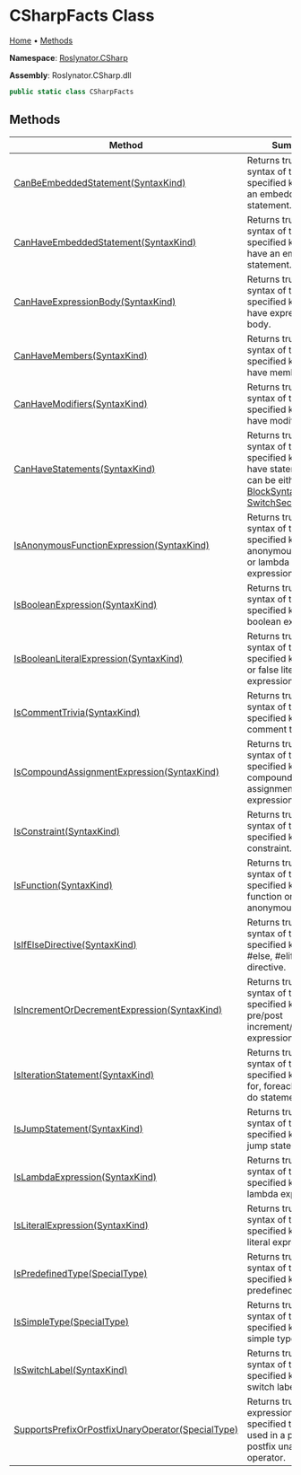 # CSharpFacts Class

[Home](../../../README.md) &#x2022; [Methods](#methods)

**Namespace**: [Roslynator.CSharp](../README.md)

**Assembly**: Roslynator\.CSharp\.dll

```csharp
public static class CSharpFacts
```

## Methods

| Method | Summary |
| ------ | ------- |
| [CanBeEmbeddedStatement(SyntaxKind)](CanBeEmbeddedStatement/README.md) | Returns true if a syntax of the specified kind can be an embedded statement\. |
| [CanHaveEmbeddedStatement(SyntaxKind)](CanHaveEmbeddedStatement/README.md) | Returns true if a syntax of the specified kind can have an embedded statement\. |
| [CanHaveExpressionBody(SyntaxKind)](CanHaveExpressionBody/README.md) | Returns true if a syntax of the specified kind can have expression body\. |
| [CanHaveMembers(SyntaxKind)](CanHaveMembers/README.md) | Returns true if a syntax of the specified kind can have members\. |
| [CanHaveModifiers(SyntaxKind)](CanHaveModifiers/README.md) | Returns true if a syntax of the specified kind can have modifiers\. |
| [CanHaveStatements(SyntaxKind)](CanHaveStatements/README.md) | Returns true if a syntax of the specified kind can have statements\. It can be either [BlockSyntax](https://docs.microsoft.com/en-us/dotnet/api/microsoft.codeanalysis.csharp.syntax.blocksyntax) or [SwitchSectionSyntax](https://docs.microsoft.com/en-us/dotnet/api/microsoft.codeanalysis.csharp.syntax.switchsectionsyntax)\. |
| [IsAnonymousFunctionExpression(SyntaxKind)](IsAnonymousFunctionExpression/README.md) | Returns true if a syntax of the specified kind is an anonymous method or lambda expression\. |
| [IsBooleanExpression(SyntaxKind)](IsBooleanExpression/README.md) | Returns true if a syntax of the specified kind is a boolean expression\. |
| [IsBooleanLiteralExpression(SyntaxKind)](IsBooleanLiteralExpression/README.md) | Returns true if a syntax of the specified kind is true or false literal expression\. |
| [IsCommentTrivia(SyntaxKind)](IsCommentTrivia/README.md) | Returns true if a syntax of the specified kind is comment trivia\. |
| [IsCompoundAssignmentExpression(SyntaxKind)](IsCompoundAssignmentExpression/README.md) | Returns true if a syntax of the specified kind is a compound assignment expression\. |
| [IsConstraint(SyntaxKind)](IsConstraint/README.md) | Returns true if a syntax of the specified kind is a constraint\. |
| [IsFunction(SyntaxKind)](IsFunction/README.md) | Returns true if a syntax of the specified kind if local function or anonymous function\. |
| [IsIfElseDirective(SyntaxKind)](IsIfElseDirective/README.md) | Returns true if a syntax of the specified kind is \#if, \#else, \#elif or \#endif directive\. |
| [IsIncrementOrDecrementExpression(SyntaxKind)](IsIncrementOrDecrementExpression/README.md) | Returns true if a syntax of the specified kind is pre/post increment/decrement expression\. |
| [IsIterationStatement(SyntaxKind)](IsIterationStatement/README.md) | Returns true if a syntax of the specified kind is a for, foreach, while or do statement\. |
| [IsJumpStatement(SyntaxKind)](IsJumpStatement/README.md) | Returns true if a syntax of the specified kind is a jump statement\. |
| [IsLambdaExpression(SyntaxKind)](IsLambdaExpression/README.md) | Returns true if a syntax of the specified kind is a lambda expression\. |
| [IsLiteralExpression(SyntaxKind)](IsLiteralExpression/README.md) | Returns true if a syntax of the specified kind is a literal expression\. |
| [IsPredefinedType(SpecialType)](IsPredefinedType/README.md) | Returns true if a syntax of the specified kind is a predefined type\. |
| [IsSimpleType(SpecialType)](IsSimpleType/README.md) | Returns true if a syntax of the specified kind is a simple type\. |
| [IsSwitchLabel(SyntaxKind)](IsSwitchLabel/README.md) | Returns true if a syntax of the specified kind is a switch label\. |
| [SupportsPrefixOrPostfixUnaryOperator(SpecialType)](SupportsPrefixOrPostfixUnaryOperator/README.md) | Returns true if an expression of the specified type can be used in a prefix or postfix unary operator\. |


